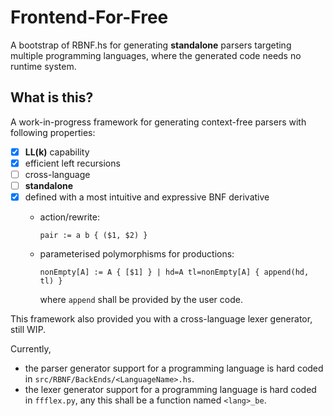 # Frontend-For-Free

A bootstrap of RBNF.hs for generating **standalone** parsers targeting multiple programming languages, where the generated code needs no runtime system.

## What is this?

A work-in-progress framework for generating context-free parsers with following properties:

- [x] **LL(k)** capability 
- [x] efficient left recursions
- [ ] cross-language
- [ ] **standalone**
- [x] defined with a most intuitive and expressive BNF derivative
    - action/rewrite:

        `pair := a b { ($1, $2) }`
        
    - parameterised polymorphisms for productions:
  
        `nonEmpty[A] := A { [$1] } | hd=A tl=nonEmpty[A] { append(hd, tl) }`
        
        where `append` shall be provided by the user code.

This framework also provided you with a cross-language lexer generator, still WIP.

Currently, 
- the parser generator support for a programming language is hard coded in `src/RBNF/BackEnds/<LanguageName>.hs`.
- the lexer generator support for a programming language is hard coded in `ffflex.py`, any this shall be a function named `<lang>_be`.

   
       